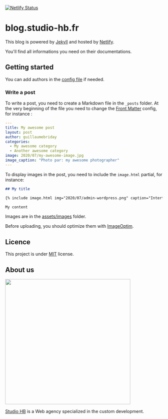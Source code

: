 [![Netlify Status](https://api.netlify.com/api/v1/badges/6f73ae44-1fd4-4a3b-8c84-40652b68aae3/deploy-status)](https://app.netlify.com/sites/blog-studio-hb/deploys)

# blog.studio-hb.fr

This blog is powered by [Jekyll](https://jekyllrb.com/) and hosted by [Netlify](https://www.netlify.com/).

You'll find all informations you need on their documentations.

## Getting started

You can add authors in the [config file](https://github.com/studiohb/blog.studio-hb.fr/blob/develop/_config.yml) if needed.

### Write a post

To write a post, you need to create a Markdown file in the `_posts` folder. At the very beginning of the file you need to change the [Front Matter](https://jekyllrb.com/docs/front-matter/) config, for instance :

```yml
---
title: My awesome post
layout: post
author: guillaumebriday
categories:
  - My awesome category
  - Another awesome category
image: 2020/07/my-awesome-image.jpg
image_caption: "Photo par: my awesome photographer"
---
```

To display images in the post, you need to include the `image.html` partial, for instance:

```markdown
## My title

{% include image.html img="2020/07/admin-wordpress.png" caption="Interface de WordPress" %}

My content
```

Images are in the [assets/images](https://github.com/studiohb/blog.studio-hb.fr/tree/develop/assets/images) folder.

Before uploading, you should optimize them with [ImageOptim](https://imageoptim.com/mac).

## Licence

This project is under [MIT](https://opensource.org/licenses/MIT) license.

## About us

<img src="https://www.studio-hb.com/assets/logo-studio-hb-b65681ecbcfbb2c56154ef3da19c09cf20378bb4e341e5f9b57ab319bfec43bc.svg" width="400" />

[Studio HB](https://www.studio-hb.com/) is a Web agency specialized in the custom development.
